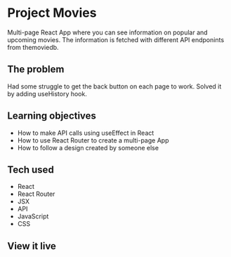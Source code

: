 # Project Movies

Multi-page React App where you can see information on popular and upcoming movies. The information is fetched with different API endponints from themoviedb.

## The problem

Had some struggle to get the back button on each page to work. Solved it by adding useHistory hook.

## Learning objectives

- How to make API calls using useEffect in React
- How to use React Router to create a multi-page App
- How to follow a design created by someone else

## Tech used

- React
- React Router
- JSX
- API
- JavaScript
- CSS

## View it live
